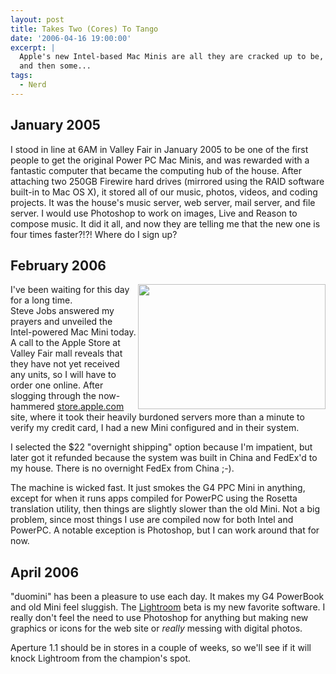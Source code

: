 ```yaml
---
layout: post
title: Takes Two (Cores) To Tango
date: '2006-04-16 19:00:00'
excerpt: |
  Apple's new Intel-based Mac Minis are all they are cracked up to be,
  and then some...
tags:
  - Nerd
---
```


## January 2005
I stood in line at 6AM in Valley Fair in January 2005 to be one of the first
people to get the original Power PC Mac Minis, and was rewarded with a
fantastic computer that became the computing hub of the house.  After attaching
two 250GB Firewire hard drives (mirrored using the RAID software built-in to
    Mac OS X), it stored all of our music, photos, videos, and coding projects.
It was the house's music server, web server, mail server, and file server.  I
would use Photoshop to work on images, Live and Reason to compose music.  It
did it all, and now they are telling me that the new one is four times
faster?!?!  Where do I sign up?

## February 2006
<a href="/pictures/20060318-mac_mini/"><img align="right" 
src="/pictures/20060318-mac_mini/images/CRW_0429.jpg" 
width="300" height="200"></a>I've been waiting for this day for a long time.  
Steve Jobs answered my prayers and unveiled the Intel-powered Mac Mini today.
A call to the Apple Store at Valley Fair mall reveals that they have not yet
received any units, so I will have to order one online.  After slogging through
the now-hammered <a href='http://store.apple.com/'>store.apple.com</a> site,
where it took their heavily burdoned servers more than a minute to verify my
credit card, I had a new Mini configured and in their system.

I selected the $22 "overnight shipping" option because I'm impatient, but later
got it refunded because the system was built in China and FedEx'd to my house. There
is no overnight FedEx from China ;-).

The machine is wicked fast. It just smokes the G4 PPC Mini in anything, except for
when it runs apps compiled for PowerPC using the Rosetta translation utility, then things are
slightly slower than the old Mini. Not a big problem, since most things I use are compiled
now for both Intel and PowerPC. A notable exception is Photoshop, but I can work around that
for now.

## April 2006
"duomini" has been a pleasure to use each day.  It makes my G4 PowerBook and old Mini
feel sluggish.  The <a href='http://labs.macromedia.com/technologies/lightroom/'>Lightroom</a>
beta is my new favorite software.  I really don't feel the need to use Photoshop for
anything but making new graphics or icons for the web site or <em>really</em> messing
with digital photos.

Aperture 1.1 should be in stores in a couple of weeks, so we'll see if it will
knock Lightroom from the champion's spot.
